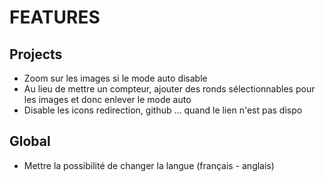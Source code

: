 # FEATURES

## Projects

- Zoom sur les images si le mode auto disable
- Au lieu de mettre un compteur, ajouter des ronds sélectionnables pour les images et donc enlever le mode auto
- Disable les icons redirection, github ... quand le lien n'est pas dispo

## Global

- Mettre la possibilité de changer la langue (français - anglais)

